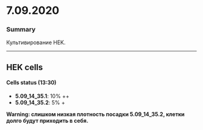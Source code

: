 7.09.2020
==========

### Summary
Культивирование HEK.

--- 

## HEK cells
#### Cells status (13:30)
- **5.09_14_35.1**: 10% ++
- **5.09_14_35.2**: 5% +

**Warning: слишком низкая плотность посадки 5.09_14_35.2, клетки долго будут приходить в себя.**
